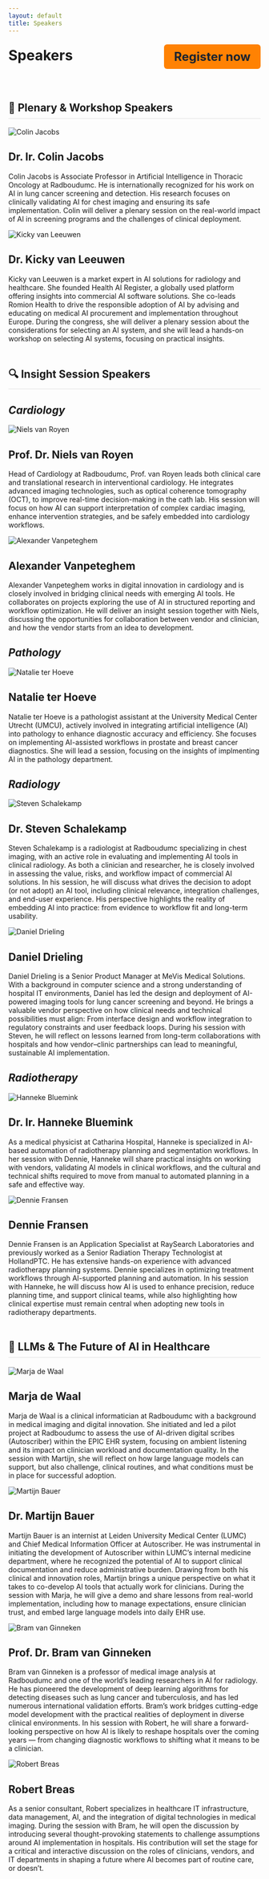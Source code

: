 ```yaml
---
layout: default
title: Speakers
---
```


<div style="display: flex; justify-content: space-between; align-items: center; flex-wrap: wrap;">
  <h1 style="margin: 0;"><strong>Speakers</strong></h1>
  <a href="https://registratie.radboudumc.nl/166356/subscribe" target="_blank" style="
    background-color:rgb(255, 130, 3);
    color: rgb(27, 36, 48);
    padding: 10px 20px;
    text-decoration: none;
    border-radius: 6px;
    font-size: 24px;
    font-weight: bold;
    margin-top: 5px;
  ">
    Register now
  </a>
</div><br>

<h2 style="margin-top: 3rem; border-bottom: 2px solid #eee; padding-bottom: 0.5rem;">🧠 Plenary & Workshop Speakers</h2>
<div class="speaker left" id="colin-jacobs">
  <img src="{{ site.url }}/assets/img/Colin_Jacobs.jpg" alt="Colin Jacobs">
  <div class="speaker-info">
    <h2>Dr. Ir. Colin Jacobs <a href="https://www.linkedin.com/in/colin-jacobs-01a14628/" target="_blank" style="margin-left:3mm;"><i class="fa-brands fa-linkedin"></i></a></h2>
    <p> Colin Jacobs is Associate Professor in Artificial Intelligence in Thoracic Oncology at Radboudumc.
      He is internationally recognized for his work on AI in lung cancer screening and detection. His research
      focuses on clinically validating AI for chest imaging and ensuring its safe implementation. Colin will deliver
      a plenary session on the real-world impact of AI in screening programs and the challenges of clinical deployment.</p>
  </div>
</div>

<div class="speaker right" id="kicky-van-leeuwen">
  <img src="{{ site.url }}/assets/img/Kicky_van_Leeuwen.jpg" alt="Kicky van Leeuwen">
  <div class="speaker-info">
    <h2>Dr. Kicky van Leeuwen <a href="https://www.linkedin.com/in/kickyvanleeuwen/" target="_blank" style="margin-left:3mm;"><i class="fa-brands fa-linkedin"></i></a></h2>
    <p>Kicky van Leeuwen is a market expert in AI solutions for radiology and healthcare. She founded Health AI Register, a globally used platform offering insights into commercial AI software solutions. She co-leads Romion Health to drive the responsible adoption of AI by advising and educating on medical AI procurement and implementation throughout Europe.     
    During the congress, she will deliver a plenary session about the considerations for selecting an AI system, and she will lead a hands-on workshop on selecting AI systems, focusing on practical insights.</p>
  </div>
</div>

<h2 style="margin-top: 3rem; border-bottom: 2px solid #eee; padding-bottom: 0.5rem;">🔍 Insight Session Speakers</h2>
<h2><i><strong>Cardiology</strong></i></h2>
<div class="speaker left" id="niels-van-royen">
  <img src="{{ site.url }}/assets/img/Niels_van_Royen.jpg" alt="Niels van Royen">
  <div class="speaker-info">
    <h2>Prof. Dr. Niels van Royen <a href="https://www.linkedin.com/in/niels-van-royen-56ba1193/" target="_blank" style="margin-left:3mm;"><i class="fa-brands fa-linkedin"></i></a></h2>
    <p>Head of Cardiology at Radboudumc, Prof. van Royen leads both clinical care and translational research in interventional cardiology. He integrates advanced imaging technologies, such as optical coherence tomography (OCT), to improve real-time decision-making in the cath lab. His session will focus on how AI can support interpretation of complex cardiac imaging, enhance intervention strategies, and be safely embedded into cardiology workflows.</p>
  </div>
</div>

<div class="speaker right" id="alexander-vanpeteghem">
  <img src="{{ site.url }}/assets/img/Alexander_Vanpeteghem.png" alt="Alexander Vanpeteghem">
  <div class="speaker-info">
    <h2>Alexander Vanpeteghem <a href="https://www.linkedin.com/in/alexander-vanpeteghem-38a725167/" target="_blank" style="margin-left:3mm;"><i class="fa-brands fa-linkedin"></i></a></h2>
    <p>Alexander Vanpeteghem works in digital innovation in cardiology and is closely involved in bridging clinical needs with emerging AI tools. He collaborates on projects exploring the use of AI in structured reporting and workflow optimization. He will deliver an insight session together with Niels, discussing the opportunities for collaboration between vendor and clinician, and how the vendor starts from an idea to development.</p>
  </div>
</div>

<h2><i><strong>Pathology</strong></i></h2>
<div class="speaker left" id="natalie-ter-hoeve">
  <img src="{{ site.url }}/assets/img/Natalie_ter_Hoeve.jpg" alt="Natalie ter Hoeve">
  <div class="speaker-info">
    <h2>Natalie ter Hoeve <a href="https://www.linkedin.com/in/natalie-ter-hoeve-61a8ab87/" target="_blank" style="margin-left:3mm;"><i class="fa-brands fa-linkedin"></i></a></h2>
    <p>Natalie ter Hoeve is a pathologist assistant at the University Medical Center Utrecht (UMCU), actively involved in integrating artificial intelligence (AI) into pathology to enhance diagnostic accuracy and efficiency. She focuses on implementing AI-assisted workflows in prostate and breast cancer diagnostics. She will lead a session, focusing on the insights of implmenting AI in the pathology department.</p>
  </div>
</div>

<h2><i><strong>Radiology</strong></i></h2>
<div class="speaker right" id="steven-schalekamp">
  <img src="{{ site.url }}/assets/img/Steven_Schalekamp.jpg" alt="Steven Schalekamp">
  <div class="speaker-info">
    <h2>Dr. Steven Schalekamp <a href="https://www.linkedin.com/in/steven-schalekamp-22306ab2/" target="_blank" style="margin-left:3mm;"><i class="fa-brands fa-linkedin"></i></a></h2>
    <p>Steven Schalekamp is a radiologist at Radboudumc specializing in chest imaging, with an active role in evaluating and implementing AI tools in clinical radiology. As both a clinician and researcher, he is closely involved in assessing the value, risks, and workflow impact of commercial AI solutions. In his session, he will discuss what drives the decision to adopt (or not adopt) an AI tool, including clinical relevance, integration challenges, and end-user experience. His perspective highlights the reality of embedding AI into practice: from evidence to workflow fit and long-term usability.</p>
  </div>
</div>

<div class="speaker left" id="daniel-drieling">
  <img src="{{ site.url }}/assets/img/Daniel_Drieling.jpeg" alt="Daniel Drieling">
  <div class="speaker-info">
    <h2>Daniel Drieling <a href="https://www.linkedin.com/in/daniel-drieling-94ba5382/" target="_blank" style="margin-left:3mm;"><i class="fa-brands fa-linkedin"></i></a></h2>
    <p>Daniel Drieling is a Senior Product Manager at MeVis Medical Solutions. With a background in computer science and a strong understanding of hospital IT environments, Daniel has led the design and deployment of AI-powered imaging tools for lung cancer screening and beyond. He brings a valuable vendor perspective on how clinical needs and technical possibilities must align: From interface design and workflow integration to regulatory constraints and user feedback loops. During his session with Steven, he will reflect on lessons learned from long-term collaborations with hospitals and how vendor–clinic partnerships can lead to meaningful, sustainable AI implementation.
</p>
  </div>
</div>

<h2><i><strong>Radiotherapy</strong></i></h2>
<div class="speaker right" id="hanneke-bluemink">
  <img src="{{ site.url }}/assets/img/Hanneke_Bluemink.jpg" alt="Hanneke Bluemink">
  <div class="speaker-info">
    <h2>Dr. Ir. Hanneke Bluemink <a href="https://www.linkedin.com/in/hanneke-bluemink-2055256/" target="_blank" style="margin-left:3mm;"><i class="fa-brands fa-linkedin"></i></a></h2>
    <p>As a medical physicist at Catharina Hospital, Hanneke is specialized in AI-based automation of radiotherapy planning and segmentation workflows. In her session with Dennie, Hanneke will share practical insights on working with vendors, validating AI models in clinical workflows, and the cultural and technical shifts required to move from manual to automated planning in a safe and effective way.</p>
  </div>
</div>

<div class="speaker left" id="dennie-fransen">
  <img src="{{ site.url }}/assets/img/Dennie_Fransen.jpg" alt="Dennie Fransen">
  <div class="speaker-info">
    <h2>Dennie Fransen <a href="https://www.linkedin.com/in/DennieFransen/" target="_blank" style="margin-left:3mm;"><i class="fa-brands fa-linkedin"></i></a></h2>
    <p>Dennie Fransen is an Application Specialist at RaySearch Laboratories and previously worked as a Senior Radiation Therapy Technologist at HollandPTC. He has extensive hands-on experience with advanced radiotherapy planning systems. Dennie specializes in optimizing treatment workflows through AI-supported planning and automation. In his session with Hanneke, he will discuss how AI is used to enhance precision, reduce planning time, and support clinical teams, while also highlighting how clinical expertise must remain central when adopting new tools in radiotherapy departments.
    </p>
  </div>
</div>

<h2 style="margin-top: 3rem; border-bottom: 2px solid #eee; padding-bottom: 0.5rem;">💬 LLMs & The Future of AI in Healthcare</h2>
<div class="speaker right" id="marja-de-waal">
  <img src="{{ site.url }}/assets/img/Marja_de_Waal.jpg" alt="Marja de Waal">
  <div class="speaker-info">
    <h2>Marja de Waal <a href="https://www.linkedin.com/in/marja-de-waal-42b61337/" target="_blank" style="margin-left:3mm;"><i class="fa-brands fa-linkedin"></i></a></h2>
    <p>
    Marja de Waal is a clinical informatician at Radboudumc with a background in medical imaging and digital innovation. She initiated and led a pilot project at Radboudumc to assess the use of AI-driven digital scribes (Autoscriber) within the EPIC EHR system, focusing on ambient listening and its impact on clinician workload and documentation quality. In the session with Martijn, she will reflect on how large language models can support, but also challenge, clinical routines, and what conditions must be in place for successful adoption.
    </p>
  </div> 
</div>

<div class="speaker left" id="martijn-bauer">
  <img src="{{ site.url }}/assets/img/Martijn_Bauer1.jpg" alt="Martijn Bauer">
  <div class="speaker-info">
    <h2>Dr. Martijn Bauer <a href="https://www.linkedin.com/in/martijn-bauer-79909b6/" target="_blank" style="margin-left:3mm;"><i class="fa-brands fa-linkedin"></i></a></h2>
    <p>Martijn Bauer is an internist at Leiden University Medical Center (LUMC) and Chief Medical Information Officer at Autoscriber. He was instrumental in initiating the development of Autoscriber within LUMC’s internal medicine department, where he recognized the potential of AI to support clinical documentation and reduce administrative burden. Drawing from both his clinical and innovation roles, Martijn brings a unique perspective on what it takes to co-develop AI tools that actually work for clinicians. During the session with Marja, he will give a demo and share lessons from real-world implementation, including how to manage expectations, ensure clinician trust, and embed large language models into daily EHR use.</p>
  </div>
</div>

<div class="speaker right" id="bram-van-ginneken">
  <img src="{{ site.url }}/assets/img/Bram_van_Ginneken.jpg" alt="Bram van Ginneken">
  <div class="speaker-info">
    <h2>Prof. Dr. Bram van Ginneken <a href="https://www.linkedin.com/in/bramvanginneken/" target="_blank" style="margin-left:3mm;"><i class="fa-brands fa-linkedin"></i></a></h2>
    <p> Bram van Ginneken is a professor of medical image analysis at Radboudumc and one of the world’s leading researchers in AI for radiology. He has pioneered the development of deep learning algorithms for detecting diseases such as lung cancer and tuberculosis, and has led numerous international validation efforts. Bram’s work bridges cutting-edge model development with the practical realities of deployment in diverse clinical environments. In his session with Robert, he will share a forward-looking perspective on how AI is likely to reshape hospitals over the coming years — from changing diagnostic workflows to shifting what it means to be a clinician.
    </p>
  </div>
</div>

<div class="speaker left" id="robert-breas">
  <img src="{{ site.url }}/assets/img/Robert_Breas.jpg" alt="Robert Breas">
  <div class="speaker-info">
    <h2>Robert Breas <a href="https://www.linkedin.com/in/robertbreas/" target="_blank" style="margin-left:3mm;"><i class="fa-brands fa-linkedin"></i></a></h2>
    <p>As a senior consultant, Robert specializes in healthcare IT infrastructure, data management, AI, and the integration of digital technologies in medical imaging. During the session with Bram, he will open the discussion by introducing several thought-provoking statements to challenge assumptions around AI implementation in hospitals. His contribution will set the stage for a critical and interactive discussion on the roles of clinicians, vendors, and IT departments in shaping a future where AI becomes part of routine care, or doesn’t.</p>
  </div>
</div>
